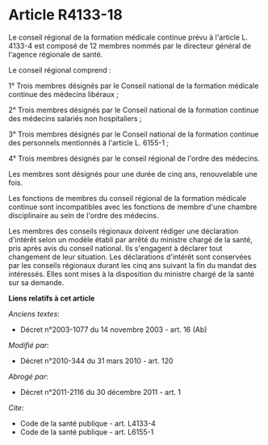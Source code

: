# Article R4133-18

Le conseil régional de la formation médicale continue prévu à l'article L. 4133-4 est composé de 12 membres nommés par le
directeur général de l'agence régionale de santé. 

Le conseil régional comprend : 

1° Trois membres désignés par le Conseil national de la formation médicale continue des médecins libéraux ; 

2° Trois membres désignés par le Conseil national de la formation continue des médecins salariés non hospitaliers ; 

3° Trois membres désignés par le Conseil national de la formation continue des personnels mentionnés à l'article L. 6155-1 ; 

4° Trois membres désignés par le conseil régional de l'ordre des médecins. 

Les membres sont désignés pour une durée de cinq ans, renouvelable une fois. 

Les fonctions de membres du conseil régional de la formation médicale continue sont incompatibles avec les fonctions de
membre d'une chambre disciplinaire au sein de l'ordre des médecins. 

Les membres des conseils régionaux doivent rédiger une déclaration d'intérêt selon un modèle établi par arrêté du ministre
chargé de la santé, pris après avis du conseil national. Ils s'engagent à déclarer tout changement de leur situation. Les
déclarations d'intérêt sont conservées par les conseils régionaux durant les cinq ans suivant la fin du mandat des
intéressés. Elles sont mises à la disposition du ministre chargé de la santé sur sa demande.

**Liens relatifs à cet article**

_Anciens textes_:

  - Décret n°2003-1077 du 14 novembre 2003 - art. 16 (Ab)

_Modifié par_:

  - Décret n°2010-344 du 31 mars 2010 - art. 120

_Abrogé par_:

  - Décret n°2011-2116 du 30 décembre 2011 - art. 1

_Cite_:

  - Code de la santé publique - art. L4133-4
  - Code de la santé publique - art. L6155-1
